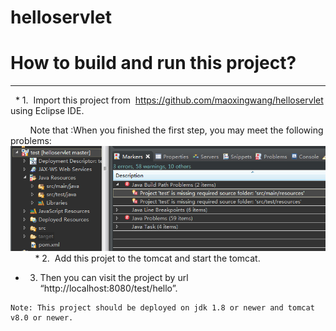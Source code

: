 # helloservlet
# How to build and run this project? <br>

-----------------------
   
    
   * 1.  Import this project from  https://github.com/maoxingwang/helloservlet using Eclipse IDE. <br>
   
         Note that :When you finished the first step, you may meet the following problems:
         ![image](https://github.com/maoxingwang/helloservlet/blob/master/aa.PNG) <br>
         
   * 2.  Add this projet to the tomcat and start the tomcat. <br>
         
   * 3. Then you can visit the project by  url “http://localhost:8080/test/hello”.   <br>
   
         
    Note: This project should be deployed on jdk 1.8 or newer and tomcat v8.0 or newer. 
    
    
    
